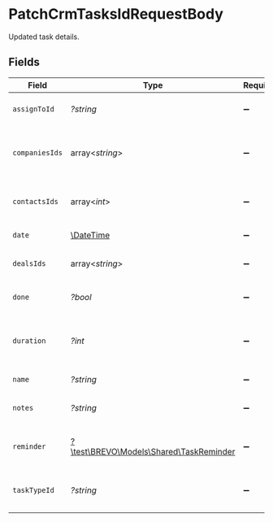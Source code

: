 # PatchCrmTasksIdRequestBody

Updated task details.


## Fields

| Field                                                                          | Type                                                                           | Required                                                                       | Description                                                                    | Example                                                                        |
| ------------------------------------------------------------------------------ | ------------------------------------------------------------------------------ | ------------------------------------------------------------------------------ | ------------------------------------------------------------------------------ | ------------------------------------------------------------------------------ |
| `assignToId`                                                                   | *?string*                                                                      | :heavy_minus_sign:                                                             | User id to whom task is assigned                                               | 5faab4b7f195bb3c4c31e62a                                                       |
| `companiesIds`                                                                 | array<*string*>                                                                | :heavy_minus_sign:                                                             | Companies ids for companies a task is linked to                                |                                                                                |
| `contactsIds`                                                                  | array<*int*>                                                                   | :heavy_minus_sign:                                                             | Contact ids for contacts linked to this task                                   |                                                                                |
| `date`                                                                         | [\DateTime](https://www.php.net/manual/en/class.datetime.php)                  | :heavy_minus_sign:                                                             | Task date/time                                                                 | 2021-11-01T17:44:54.668Z                                                       |
| `dealsIds`                                                                     | array<*string*>                                                                | :heavy_minus_sign:                                                             | Deal ids for deals a task is linked to                                         |                                                                                |
| `done`                                                                         | *?bool*                                                                        | :heavy_minus_sign:                                                             | Task marked as done                                                            | false                                                                          |
| `duration`                                                                     | *?int*                                                                         | :heavy_minus_sign:                                                             | Duration of task in milliseconds [1 minute = 60000 ms]                         | 600000                                                                         |
| `name`                                                                         | *?string*                                                                      | :heavy_minus_sign:                                                             | Name of task                                                                   | Task: Connect with client                                                      |
| `notes`                                                                        | *?string*                                                                      | :heavy_minus_sign:                                                             | Notes added to a task                                                          | In communication with client for resolution of queries.                        |
| `reminder`                                                                     | [?\test\BREVO\Models\Shared\TaskReminder](../../models/shared/TaskReminder.md) | :heavy_minus_sign:                                                             | Task reminder date/time for a task                                             |                                                                                |
| `taskTypeId`                                                                   | *?string*                                                                      | :heavy_minus_sign:                                                             | Id for type of task e.g Call / Email / Meeting etc.                            | 61a5cd07ca1347c82306ad09                                                       |